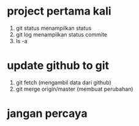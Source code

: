 # project pertama kali
  1. git status  menampilkan status 
  2. git log     menampilkan status commite
  3. ls -a 

# update github to git
  1. git fetch   (mengambil data dari github)
  2. git merge origin/master (membuat perubahan)
# jangan percaya
